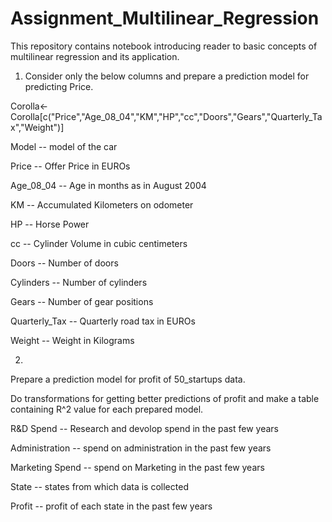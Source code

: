 # Assignment_Multilinear_Regression
This repository contains notebook introducing reader to basic concepts of multilinear regression and its application.

1) Consider only the below columns and prepare a prediction model for predicting Price.

Corolla<-Corolla[c("Price","Age_08_04","KM","HP","cc","Doors","Gears","Quarterly_Tax","Weight")]

Model -- model of the car

Price  -- Offer Price in EUROs	

Age_08_04 -- Age in months as in August 2004	

KM -- Accumulated Kilometers on odometer

HP -- Horse Power

cc -- Cylinder Volume in cubic centimeters

Doors -- Number of doors

Cylinders	-- Number of cylinders

Gears -- Number of gear positions

Quarterly_Tax -- Quarterly road tax in EUROs

Weight -- Weight in Kilograms



2) 
Prepare a prediction model for profit of 50_startups data.

Do transformations for getting better predictions of profit and make a table containing R^2 value for each prepared model.

R&D Spend -- Research and devolop spend in the past few years

Administration -- spend on administration in the past few years

Marketing Spend -- spend on Marketing in the past few years

State -- states from which data is collected

Profit  -- profit of each state in the past few years
